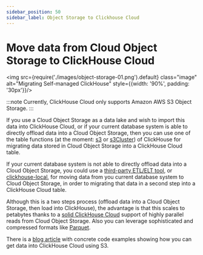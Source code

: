 ```yaml
---
sidebar_position: 50
sidebar_label: Object Storage to Clickhouse Cloud
---
```


# Move data from Cloud Object Storage to ClickHouse Cloud



<img src={require('./images/object-storage-01.png').default} class="image" alt="Migrating Self-managed ClickHouse" style={{width: '90%', padding: '30px'}}/>

:::note
Currently, ClickHouse Cloud only supports Amazon AWS S3 Object Storage.
::: 

If you use a Cloud Object Storage as a data lake and wish to import this data into ClickHouse Cloud, 
or if your current database system is able to directly offload data into a Cloud Object Storage, then you can use one of the 
table functions (at the moment: [s3](https://clickhouse.com/docs/en/sql-reference/table-functions/s3) or [s3Cluster](https://clickhouse.com/docs/en/sql-reference/table-functions/s3Cluster)) of ClickHouse for migrating data stored in Cloud Object Storage into a ClickHouse Cloud table.

If your current database system is not able to directly offload data into a Cloud Object Storage, you could use a [third-party ETL/ELT tool](./etl-tool-to-clickhouse.md), or [clickhouse-local](./clickhouse-local-etl), for moving data
from you current database system to Cloud Object Storage, in order to migrating that data in a second step into a ClickHouse Cloud table.

Although this is a two steps process (offload data into a Cloud Object Storage, then load into ClickHouse), the advantage is that this 
scales to petabytes thanks to a [solid ClickHouse Cloud](https://clickhouse.com/blog/getting-data-into-clickhouse-part-3-s3) support of highly parallel reads from Cloud Object Storage.
Also you can leverage sophisticated and compressed formats like [Parquet](https://clickhouse.com/docs/en/interfaces/formats/#data-format-parquet).

There is a [blog article](https://clickhouse.com/blog/getting-data-into-clickhouse-part-3-s3) with concrete code examples showing how you can get data into ClickHouse Cloud using S3.

